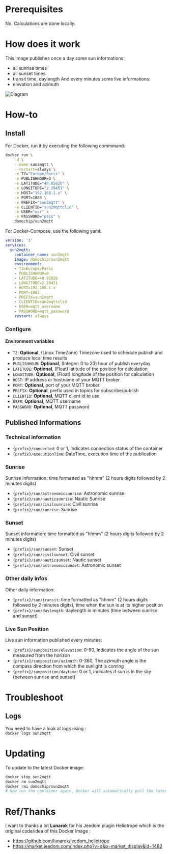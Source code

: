 # Prerequisites

No.
Calculations are done locally.

# How does it work

This image publishes once a day some sun informations:  
- all sunrise times 
- all sunset times
- transit time, daylength
And every minutes some live informations:
- elevation and azimuth

![Diagram](https://raw.githubusercontent.com/Domochip/sun2mqtt/master/diagram.svg)

# How-to
## Install
For Docker, run it by executing the following commmand:

```bash
docker run \
    -d \
    --name sun2mqtt \
    --restart=always \
    -e TZ="Europe/Paris" \
    -e PUBLISHHOUR=3 \
    -e LATITUDE="48.85826" \
    -e LONGITUDE="2.29451" \
    -e HOST="192.168.1.x" \
    -e PORT=1883 \
    -e PREFIX="sun2mqtt" \
    -e CLIENTID="sun2mqttclid" \
    -e USER="usr" \
    -e PASSWORD="pass" \
    domochip/sun2mqtt
```
For Docker-Compose, use the following yaml:

```yaml
version: '3'
services:
  sun2mqtt:
    container_name: sun2mqtt
    image: domochip/sun2mqtt
    environment:
    - TZ=Europe/Paris
    - PUBLISHHOUR=0
    - LATITUDE=48.85826
    - LONGITUDE=2.29451
    - HOST=192.168.1.x
    - PORT=1883
    - PREFIX=sun2mqtt
    - CLIENTID=sun2mqttclid
    - USER=mqtt_username
    - PASSWORD=mqtt_password
    restart: always
```

### Configure

#### Environment variables
* `TZ`: **Optional**, (Linux TimeZone) Timezone used to schedule publish and produce local time results
* `PUBLISHHOUR`: **Optional**, (Integer: 0 to 23) hour of publish everyday
* `LATITUDE`: **Optional**, (Float) latitude of the position for calculation
* `LONGITUDE`: **Optional**, (Float) longitude of the position for calculation
* `HOST`: IP address or hostname of your MQTT broker
* `PORT`: **Optional**, port of your MQTT broker
* `PREFIX`: **Optional**, prefix used in topics for subscribe/publish
* `CLIENTID`: **Optional**, MQTT client id to use
* `USER`: **Optional**, MQTT username
* `PASSWORD`: **Optional**, MQTT password

## Published Informations

### Technical information

* `{prefix}/connected`: 0 or 1, Indicates connection status of the container
* `{prefix}/executionTime`: DateTime, execution time of the publication

### Sunrise

Sunrise information: time formatted as "hhmm" (2 hours digits followed by 2 minutes digits)  
* `{prefix}/sun/astronomicsunrise`: Astronomic sunrise
* `{prefix}/sun/nauticsunrise`: Nautic Sunrise
* `{prefix}/sun/civilsunrise`: Civil sunrise
* `{prefix}/sun/sunrise`: Sunrise

### Sunset

Sunset information: time formatted as "hhmm" (2 hours digits followed by 2 minutes digits)  
* `{prefix}/sun/sunset`: Sunset
* `{prefix}/sun/civilsunset`: Civil sunset
* `{prefix}/sun/nauticsunset`: Nautic sunset
* `{prefix}/sun/astronomicsunset`: Astronomic sunset

### Other daily infos

Other daily information:  
* `{prefix}/sun/transit`: time formatted as "hhmm" (2 hours digits followed by 2 minutes digits), time when the sun is at its higher position
* `{prefix}/sun/daylength`: daylength in minutes (time between sunrise and sunset)

### Live Sun Position

Live sun information published every minutes:  
* `{prefix}/sunposition/elevation`: 0-90, Indicates the angle of the sun measured from the horizon
* `{prefix}/sunposition/azimuth`: 0-360, The azimuth angle is the compass direction from which the sunlight is coming
* `{prefix}/sunposition/daytime`: 0 or 1, indicates if sun is in the sky (between sunrise and sunset)

# Troubleshoot
## Logs
You need to have a look at logs using :  
`docker logs sun2mqtt`

# Updating
To update to the latest Docker image:
```bash
docker stop sun2mqtt
docker rm sun2mqtt
docker rmi domochip/sun2mqtt
# Now run the container again, Docker will automatically pull the latest image.
```
# Ref/Thanks

I want to thanks a lot **Lunarok** for his Jeedom plugin Heliotrope which is the original code/idea of this Docker Image :  
* https://github.com/lunarok/jeedom_heliotrope
* https://market.jeedom.com/index.php?v=d&p=market_display&id=1482

